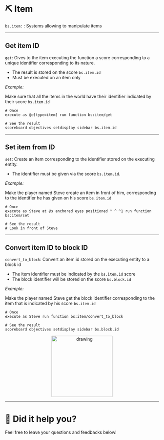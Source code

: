 # ⛏️ Item

`bs.item:` : Systems allowing to manipulate items

---

## Get item ID

`get`: Gives to the item executing the function a score corresponding
to a unique identifier corresponding to its nature.

- The result is stored on the score `bs.item.id`
- Must be executed on an item only

*Example:* 

Make sure that all the items in the world have their identifier
indicated by their score `bs.item.id`

```
# Once
execute as @e[type=item] run function bs:item/get

# See the result
scoreboard objectives setdisplay sidebar bs.item.id
```

---

## Set item from ID

`set`: Create an item corresponding to the identifier stored on the
executing entity.

- The identifier must be given via the score `bs.item.id`.

*Example:*

Make the player named Steve create an item in front of him,
corresponding to the identifier he has given on his score
`bs.item.id`

```
# Once
execute as Steve at @s anchored eyes positioned ^ ^ ^1 run function bs:item/set

# See the result
# Look in front of Steve
```

---

## Convert item ID to block ID

`convert_to_block`: Convert an item id stored on the executing entity
to a block id

- The item identifier must be indicated by the ``bs.item.id`` score
- The block identifier will be stored on the score ``bs.block.id``

*Example:*

Make the player named Steve get the block identifier corresponding to
the item that is indicated by his score ``bs.item.id``

```
# Once
execute as Steve run function bs:item/convert_to_block

# See the result
scoreboard objectives setdisplay sidebar bs.block.id
```

<div align=center>
    <a href="https://www.youtube.com/watch?v=c1agAFYpaaE" align=center>
        <img src="https://gunivers.net/wp-content/uploads/2022/06/watch-on-youtube.png" alt="drawing" width="200"/>
    </a>
</div>

---

# 💬 Did it help you?

Feel free to leave your questions and feedbacks below!

<script src="https://giscus.app/client.js"
        data-repo="Gunivers/Glibs"
        data-repo-id="R_kgDOHQjqYg"
        data-category="Documentation"
        data-category-id="DIC_kwDOHQjqYs4CUQpy"
        data-mapping="title"
        data-strict="0"
        data-reactions-enabled="1"
        data-emit-metadata="0"
        data-input-position="bottom"
        data-theme="light"
        data-lang="fr"
        data-loading="lazy"
        crossorigin="anonymous"
        async>
</script>